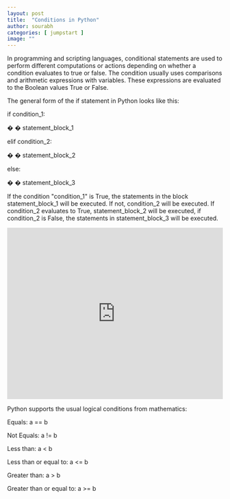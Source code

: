 ```yaml
---
layout: post
title:  "Conditions in Python"
author: sourabh
categories: [ jumpstart ]
image: ""
---
```


In programming and scripting languages, conditional statements are used to perform different computations or actions depending on whether a condition evaluates to true or false. The condition usually uses comparisons and arithmetic expressions with variables. These expressions are evaluated to the Boolean values True or False.

The general form of the if statement in Python looks like this:

if condition_1:

� � statement_block_1

elif condition_2:

� � statement_block_2

else:

� � statement_block_3

If the condition "condition_1" is True, the statements in the block statement_block_1 will be executed. If not, condition_2 will be executed. If condition_2 evaluates to True, statement_block_2 will be executed, if condition_2 is False, the statements in statement_block_3 will be executed.

<iframe src="https://repl.it/@Sumn/Conditions?lite=true" width="100%" height="400px" frameborder="no" scrolling="no" sandbox="allow-forms allow-pointer-lock allow-popups allow-same-origin allow-scripts allow-modals" allowfullscreen="allowfullscreen"></iframe>

Python supports the usual logical conditions from mathematics:

Equals: a == b

Not Equals: a != b

Less than: a < b

Less than or equal to: a <= b

Greater than: a > b

Greater than or equal to: a >= b
